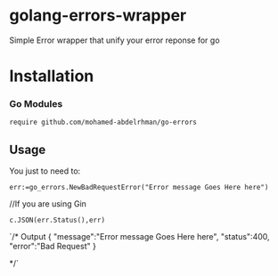 # golang-errors-wrapper
Simple Error wrapper that unify your error reponse for go


# Installation

### Go Modules
`require github.com/mohamed-abdelrhman/go-errors`



## Usage

You just to need to:

`err:=go_errors.NewBadRequestError("Error message Goes Here here")`

//If you are using Gin

`c.JSON(err.Status(),err)`

`/* Output
{
   "message":"Error message Goes Here here",
   "status":400,
   "error":"Bad Request"
}

*/`

